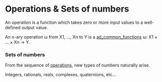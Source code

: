 # Operations & Sets of numbers

An operation is a function which takes zero or more input values to a well-defined output value.

An n-ary operation ω from X1, …, Xn to Y is a [ad_common_functions](ad_common_functions.md) ω: X1 × … × Xn → Y.

### Sets of numbers

From the sequence of [operations](operations), new types of numbers naturally arise.

Integers, rationals, reals, complexes, quaternions, etc...
